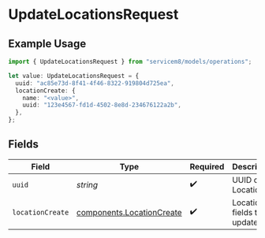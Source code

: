# UpdateLocationsRequest

## Example Usage

```typescript
import { UpdateLocationsRequest } from "servicem8/models/operations";

let value: UpdateLocationsRequest = {
  uuid: "ac85e73d-8f41-4f46-8322-919804d725ea",
  locationCreate: {
    name: "<value>",
    uuid: "123e4567-fd1d-4502-8e8d-234676122a2b",
  },
};
```

## Fields

| Field                                                                  | Type                                                                   | Required                                                               | Description                                                            |
| ---------------------------------------------------------------------- | ---------------------------------------------------------------------- | ---------------------------------------------------------------------- | ---------------------------------------------------------------------- |
| `uuid`                                                                 | *string*                                                               | :heavy_check_mark:                                                     | UUID of the Location                                                   |
| `locationCreate`                                                       | [components.LocationCreate](../../models/components/locationcreate.md) | :heavy_check_mark:                                                     | Location fields to update                                              |